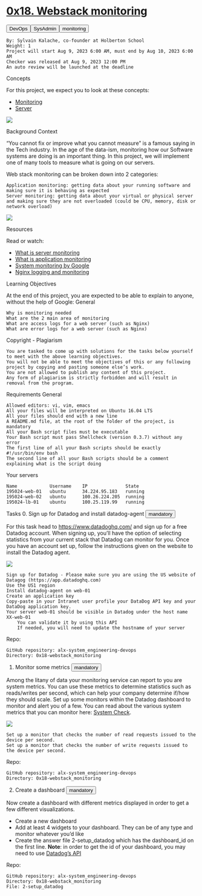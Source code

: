 # [0x18. Webstack monitoring](https://intranet.alxswe.com/projects/281)
<button>DevOps</button><button>SysAdmin</button><button>monitoring</button>

    By: Sylvain Kalache, co-founder at Holberton School
    Weight: 1
    Project will start Aug 9, 2023 6:00 AM, must end by Aug 10, 2023 6:00 AM
    Checker was released at Aug 9, 2023 12:00 PM
    An auto review will be launched at the deadline

Concepts

For this project, we expect you to look at these concepts:

- [Monitoring](https://intranet.alxswe.com/concepts/13)
- [Server](https://intranet.alxswe.com/concepts/67)

![](https://s3.amazonaws.com/intranet-projects-files/holbertonschool-sysadmin_devops/281/hb3pAsO.png)

Background Context

“You cannot fix or improve what you cannot measure” is a famous saying in the Tech industry. In the age of the data-ism, monitoring how our Software systems are doing is an important thing. In this project, we will implement one of many tools to measure what is going on our servers.

Web stack monitoring can be broken down into 2 categories:

    Application monitoring: getting data about your running software and making sure it is behaving as expected
    Server monitoring: getting data about your virtual or physical server and making sure they are not overloaded (could be CPU, memory, disk or network overload)

![](https://s3.amazonaws.com/intranet-projects-files/holbertonschool-sysadmin_devops/281/ktCXnhE.jpg)

Resources

Read or watch:

- [What is server monitoring](https://www.sumologic.com/glossary/server-monitoring/)
- [What is application monitoring](https://en.wikipedia.org/wiki/Application_performance_management)
- [System monitoring by Google](https://sre.google/sre-book/monitoring-distributed-systems/)
- [Nginx logging and monitoring](https://docs.nginx.com/nginx/admin-guide/monitoring/logging/)

Learning Objectives

At the end of this project, you are expected to be able to explain to anyone, without the help of Google:
General

    Why is monitoring needed
    What are the 2 main area of monitoring
    What are access logs for a web server (such as Nginx)
    What are error logs for a web server (such as Nginx)

Copyright - Plagiarism

    You are tasked to come up with solutions for the tasks below yourself to meet with the above learning objectives.
    You will not be able to meet the objectives of this or any following project by copying and pasting someone else’s work.
    You are not allowed to publish any content of this project.
    Any form of plagiarism is strictly forbidden and will result in removal from the program.

Requirements
General

    Allowed editors: vi, vim, emacs
    All your files will be interpreted on Ubuntu 16.04 LTS
    All your files should end with a new line
    A README.md file, at the root of the folder of the project, is mandatory
    All your Bash script files must be executable
    Your Bash script must pass Shellcheck (version 0.3.7) without any error
    The first line of all your Bash scripts should be exactly #!/usr/bin/env bash
    The second line of all your Bash scripts should be a comment explaining what is the script doing

Your servers

    Name 	        Username 	IP 	            State
    195024-web-01 	ubuntu  	34.224.95.183 	running
    195024-web-02 	ubuntu 	    100.26.224.205 	running
    195024-lb-01 	ubuntu 	    100.25.119.99 	running

Tasks
0. Sign up for Datadog and install datadog-agent
<button>mandatory</button>

For this task head to https://www.datadoghq.com/ and sign up for a free Datadog account. When signing up, you’ll have the option of selecting statistics from your current stack that Datadog can monitor for you. Once you have an account set up, follow the instructions given on the website to install the Datadog agent.

![](https://s3.amazonaws.com/alx-intranet.hbtn.io/uploads/medias/2019/6/6b0ea6345a6375437845.png?X-Amz-Algorithm=AWS4-HMAC-SHA256&X-Amz-Credential=AKIARDDGGGOUSBVO6H7D%2F20230810%2Fus-east-1%2Fs3%2Faws4_request&X-Amz-Date=20230810T113013Z&X-Amz-Expires=86400&X-Amz-SignedHeaders=host&X-Amz-Signature=7bec871a4f02c1ea1146b82160386684eb1f2f24eafcf27dc18c33fa4a4c264c)

    Sign up for Datadog - Please make sure you are using the US website of Datagog (https://app.datadoghq.com)
    Use the US1 region
    Install datadog-agent on web-01
    Create an application key
    Copy-paste in your Intranet user profile your DataDog API key and your DataDog application key.
    Your server web-01 should be visible in Datadog under the host name XX-web-01
        You can validate it by using this API
        If needed, you will need to update the hostname of your server

Repo:

    GitHub repository: alx-system_engineering-devops
    Directory: 0x18-webstack_monitoring

1. Monitor some metrics
<button>mandatory</button>

Among the litany of data your monitoring service can report to you are system metrics. You can use these metrics to determine statistics such as reads/writes per second, which can help your company determine if/how they should scale. Set up some monitors within the Datadog dashboard to monitor and alert you of a few. You can read about the various system metrics that you can monitor here: [System Check](https://docs.datadoghq.com/integrations/system/).

![](https://s3.amazonaws.com/alx-intranet.hbtn.io/uploads/medias/2019/6/6a4551974aadc181e97a.png?X-Amz-Algorithm=AWS4-HMAC-SHA256&X-Amz-Credential=AKIARDDGGGOUSBVO6H7D%2F20230810%2Fus-east-1%2Fs3%2Faws4_request&X-Amz-Date=20230810T113013Z&X-Amz-Expires=86400&X-Amz-SignedHeaders=host&X-Amz-Signature=d2b0acbaefb351122658ff5c42211f86d5f847037c8b35bf21a0bafba0a768eb)

    Set up a monitor that checks the number of read requests issued to the device per second.
    Set up a monitor that checks the number of write requests issued to the device per second.

Repo:

    GitHub repository: alx-system_engineering-devops
    Directory: 0x18-webstack_monitoring

2. Create a dashboard
<button>mandatory</button>

Now create a dashboard with different metrics displayed in order to get a few different visualizations.

- Create a new dashboard
- Add at least 4 widgets to your dashboard. They can be of any type and monitor whatever you’d like
- Create the answer file 2-setup_datadog which has the dashboard_id on the first line. **Note**: in order to get the id of your dashboard, you may need to use [Datadog’s API](https://docs.datadoghq.com/api/?lang=python#get-all-dashboards)

Repo:

    GitHub repository: alx-system_engineering-devops
    Directory: 0x18-webstack_monitoring
    File: 2-setup_datadog

